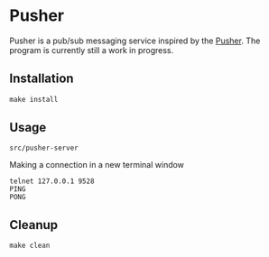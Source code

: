 # Pusher

Pusher is a pub/sub messaging service inspired by the [Pusher](https://pusher.com/).
The program is currently still a work in progress.

## Installation

```c
make install
```

## Usage

```
src/pusher-server
```

Making a connection in a new terminal window
```
telnet 127.0.0.1 9528
PING
PONG
```

## Cleanup

```c
make clean
```
